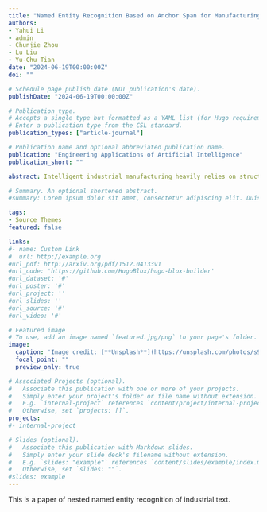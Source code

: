 ```yaml
---
title: "Named Entity Recognition Based on Anchor Span for Manufacturing Text Knowledge Extraction"
authors:
- Yahui Li
- admin
- Chunjie Zhou
- Lu Liu
- Yu-Chu Tian
date: "2024-06-19T00:00:00Z"
doi: ""

# Schedule page publish date (NOT publication's date).
publishDate: "2024-06-19T00:00:00Z"

# Publication type.
# Accepts a single type but formatted as a YAML list (for Hugo requirements).
# Enter a publication type from the CSL standard.
publication_types: ["article-journal"]

# Publication name and optional abbreviated publication name.
publication: "Engineering Applications of Artificial Intelligence"
publication_short: ""

abstract: Intelligent industrial manufacturing heavily relies on structured knowledge. Named Entity Recognition (NER), an essential technique for extracting structured knowledge from text, has garnered significant research interest. However, current NER approaches face difficulties in handling multiple levels of entity nesting in knowledge extraction, especially within the manufacturing context. To address this issue, we present an Anchor Span-based NER (ASNER) approach for accurately and efficiently extracting manufacturing text knowledge. This method combines token and span classification. Initially, the head and tail features of the entity are extracted, with the corresponding anchor span of potential entities generated based on a boundary match neural network to localize the entities. Subsequently, token spatial contextual features are extracted using biaffine attention and convolutional neural networks, and classification categories are assigned to the anchor span-filtered entity features. Experimental studies demonstrate the effectiveness of the proposed ASNER approach.

# Summary. An optional shortened abstract.
#summary: Lorem ipsum dolor sit amet, consectetur adipiscing elit. Duis posuere tellus ac convallis placerat. Proin tincidunt magna sed ex sollicitudin condimentum.

tags:
- Source Themes
featured: false

links:
#- name: Custom Link
#  url: http://example.org
#url_pdf: http://arxiv.org/pdf/1512.04133v1
#url_code: 'https://github.com/HugoBlox/hugo-blox-builder'
#url_dataset: '#'
#url_poster: '#'
#url_project: ''
#url_slides: ''
#url_source: '#'
#url_video: '#'

# Featured image
# To use, add an image named `featured.jpg/png` to your page's folder. 
image:
  caption: 'Image credit: [**Unsplash**](https://unsplash.com/photos/s9CC2SKySJM)'
  focal_point: ""
  preview_only: true

# Associated Projects (optional).
#   Associate this publication with one or more of your projects.
#   Simply enter your project's folder or file name without extension.
#   E.g. `internal-project` references `content/project/internal-project/index.md`.
#   Otherwise, set `projects: []`.
projects:
#- internal-project

# Slides (optional).
#   Associate this publication with Markdown slides.
#   Simply enter your slide deck's filename without extension.
#   E.g. `slides: "example"` references `content/slides/example/index.md`.
#   Otherwise, set `slides: ""`.
#slides: example
---
```


This is a paper of nested named entity recognition of industrial text.
